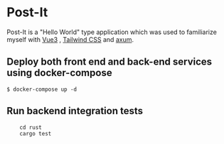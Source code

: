 # Post-It  

Post-It is a "Hello World" type application which was used to familiarize myself with [Vue3](https://v3.vuejs.org/) , [Tailwind CSS](https://v1.tailwindcss.com/) and [axum](https://github.com/tokio-rs/axum).

## Deploy both front end and back-end services using docker-compose

```
$ docker-compose up -d
```

## Run backend integration tests 

```
    cd rust
    cargo test
```
